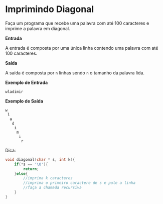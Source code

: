 # Imprimindo Diagonal

Faça um programa que recebe uma palavra com até 100 caracteres e imprime a palavra em diagonal.

**Entrada**

A entrada é composta por uma única linha contendo uma palavra com até 100 caracteres.

**Saída**

A saída é composta por `n` linhas sendo `n` o tamanho da palavra lida. 

**Exemplo de Entrada**
```
wladimir
```

**Exemplo de Saída**
```
w
 l
  a
   d
    i
     m
      i
       r
```

Dica:

```c
void diagonal(char * s, int k){
	if(*s == '\0'){
		return;
	}else{
		//imprima k caracteres
		//imprima o primeiro caractere de s e pule a linha
		//faça a chamada recursiva
	}
}
```


